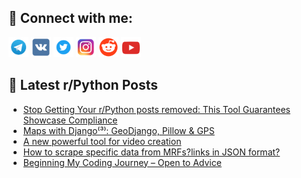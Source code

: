 ## 🔎 Connect with me:
[<img src="https://github.com/bullbesh/bullbesh/blob/main/images/Telegram.png" width="32" height="32" />](https://t.me/bullbesh)
[<img src="https://github.com/bullbesh/bullbesh/blob/main/images/VK.png" width="32" height="32" />](https://vk.com/bullbesh)
[<img src="https://github.com/bullbesh/bullbesh/blob/main/images/Twitter.png" width="32" height="32" />](https://twitter.com/bullbesh1)
[<img src="https://github.com/bullbesh/bullbesh/blob/main/images/Instagram.png" width="32" height="32" />](https://www.instagram.com/bullbesh)
[<img src="https://github.com/bullbesh/bullbesh/blob/main/images/Reddit.png" width="32" height="32" />](https://www.reddit.com/user/bullbesh)
[<img src="https://github.com/bullbesh/bullbesh/blob/main/images/YouTube.png" width="32" height="32" />](https://www.youtube.com/channel/UCtfjRs6uzgq5mfm8S06WTcg)

## 📕 Latest r/Python Posts
<!-- BLOG-POST-LIST:START -->
- [Stop Getting Your r/Python posts removed: This Tool Guarantees Showcase Compliance](https://www.reddit.com/r/Python/comments/1jys3ym/stop_getting_your_rpython_posts_removed_this_tool/)
- [Maps with Django⁽³⁾: GeoDjango, Pillow &amp; GPS](https://www.reddit.com/r/Python/comments/1jys085/maps_with_django³_geodjango_pillow_gps/)
- [A new powerful tool for video creation](https://www.reddit.com/r/Python/comments/1jyphgr/a_new_powerful_tool_for_video_creation/)
- [How to scrape specific data from MRFs?links in JSON format?](https://www.reddit.com/r/Python/comments/1jyp5mv/how_to_scrape_specific_data_from_mrfslinks_in/)
- [Beginning My Coding Journey – Open to Advice](https://www.reddit.com/r/Python/comments/1jym38b/beginning_my_coding_journey_open_to_advice/)
<!-- BLOG-POST-LIST:END -->
